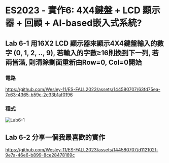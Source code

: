 # ES2023 - 實作6: 4X4鍵盤 + LCD 顯示器 + 回顧 + AI-based嵌入式系統? 
## Lab 6-1 用16X2 LCD 顯示器來顯示4X4鍵盤輸入的數字 (0, 1, 2, .., 9), 若輸入的字數≥16則換到下一列, 若兩皆滿, 則清除劃面重新由Row=0, Col=0開始
### 電路
https://github.com/Wesley-11/ES-FALL2023/assets/144580707/63fd75ea-7c63-4365-b59c-2e33b1af0196
### 程式
![Lab6-1](https://github.com/Wesley-11/ES-FALL2023/assets/144580707/9225ccc4-514c-40c5-97ff-6e3925a4a352)

## Lab 6-2 分享一個我最喜歡的實作
https://github.com/Wesley-11/ES-FALL2023/assets/144580707/d112102f-9e7a-46e6-b899-8ce28478169c
